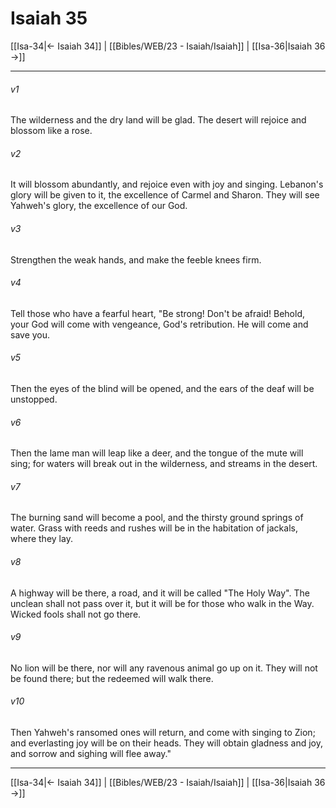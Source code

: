 # Isaiah 35

[[Isa-34|← Isaiah 34]] | [[Bibles/WEB/23 - Isaiah/Isaiah]] | [[Isa-36|Isaiah 36 →]]
***



###### v1 
The wilderness and the dry land will be glad. The desert will rejoice and blossom like a rose. 

###### v2 
It will blossom abundantly, and rejoice even with joy and singing. Lebanon's glory will be given to it, the excellence of Carmel and Sharon. They will see Yahweh's glory, the excellence of our God. 

###### v3 
Strengthen the weak hands, and make the feeble knees firm. 

###### v4 
Tell those who have a fearful heart, "Be strong! Don't be afraid! Behold, your God will come with vengeance, God's retribution. He will come and save you. 

###### v5 
Then the eyes of the blind will be opened, and the ears of the deaf will be unstopped. 

###### v6 
Then the lame man will leap like a deer, and the tongue of the mute will sing; for waters will break out in the wilderness, and streams in the desert. 

###### v7 
The burning sand will become a pool, and the thirsty ground springs of water. Grass with reeds and rushes will be in the habitation of jackals, where they lay. 

###### v8 
A highway will be there, a road, and it will be called "The Holy Way". The unclean shall not pass over it, but it will be for those who walk in the Way. Wicked fools shall not go there. 

###### v9 
No lion will be there, nor will any ravenous animal go up on it. They will not be found there; but the redeemed will walk there. 

###### v10 
Then Yahweh's ransomed ones will return, and come with singing to Zion; and everlasting joy will be on their heads. They will obtain gladness and joy, and sorrow and sighing will flee away."

***
[[Isa-34|← Isaiah 34]] | [[Bibles/WEB/23 - Isaiah/Isaiah]] | [[Isa-36|Isaiah 36 →]]

